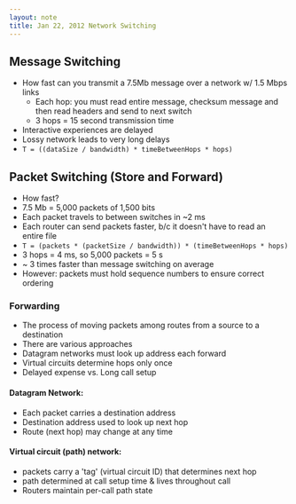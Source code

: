 ```yaml
---
layout: note
title: Jan 22, 2012 Network Switching
---
```


## Message Switching ##
- How fast can you transmit a 7.5Mb message over a network w/ 1.5 Mbps links
	- Each hop: you must read entire message, checksum message and then read headers and send to next switch
	- 3 hops = 15 second transmission time
- Interactive experiences are delayed
- Lossy network leads to very long delays
- `T = ((dataSize / bandwidth) * timeBetweenHops * hops)`

## Packet Switching (Store and Forward) ##
- How fast?
- 7.5 Mb = 5,000 packets of 1,500 bits
- Each packet travels to between switches in ~2 ms
- Each router can send packets faster, b/c it doesn't have to read an entire file
- `T = (packets * (packetSize / bandwidth)) * (timeBetweenHops * hops)`
- 3 hops = 4 ms, so 5,000 packets = 5 s
- ~ 3 times faster than message switching on average
- However: packets must hold sequence numbers to ensure correct ordering

### Forwarding ###
- The process of moving packets among routes from a source to a destination
- There are various approaches
- Datagram networks must look up address each forward
- Virtual circuits determine hops only once
- Delayed expense vs. Long call setup

#### Datagram Network: ####
- Each packet carries a destination address
- Destination address used to look up next hop
- Route (next hop) may change at any time

#### Virtual circuit (path) network:
- packets carry a 'tag' (virtual circuit ID) that determines next hop
- path determined at call setup time & lives throughout call
- Routers maintain per-call path state
